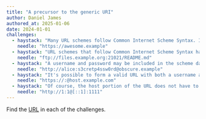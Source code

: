 ```yaml
---
title: "A precursor to the generic URI"
author: Daniel James
authored_at: 2025-01-06
date: 2024-01-01
challenges:
  - haystack: "Many URL schemes follow Common Internet Scheme Syntax. In the example of https://awesome.example, the scheme-specific data of the URL is //awesome.example."
    needle: "https://awesome.example"
  - haystack: "URL schemes that follow Common Internet Scheme Syntax have default port numbers, but the syntax allows for nonstandard ports to be specified as in ftp://files.example.org:21021/README.md"
    needle: "ftp://files.example.org:21021/README.md"
  - haystack: "A username and password may be included in the scheme data. Client implementations translate an HTTP URL like http://alice:s3cretp4ssw0rd@obscure.example into a request to obscure.example with an Authorization header set to YWxpY2U6czNjcmV0cDRzc3cwcmQ="
    needle: "http://alice:s3cretp4ssw0rd@obscure.example"
  - haystack: "It's possible to form a valid URL with both a username and a password as an empty string as in https://:@host.example.com"
    needle: "https://:@host.example.com"
  - haystack: "Of course, the host portion of the URL does not have to be a DNS name: http://1:1@[::1]:1111!"
    needle: "http://1:1@[::1]:1111"
---
```


Find the [URL](https://datatracker.ietf.org/doc/html/rfc1738) in each of the challenges.
